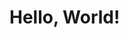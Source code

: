 <!DOCTYPE html>
<html>
<head>
    <title> Homework 2 on Github </title>
</head>
<body>
    <h1>Hello, World!</h1>
</body>
</html>
